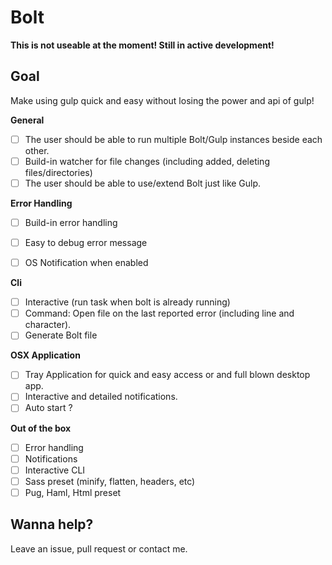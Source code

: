 # Bolt

**This is not useable at the moment! Still in active development!**

## Goal
Make using gulp quick and easy without losing the power and api of gulp!

**General**
- [ ] The user should be able to run multiple Bolt/Gulp instances beside each other.
- [ ] Build-in watcher for file changes (including added, deleting files/directories)
- [ ] The user should be able to use/extend Bolt just like Gulp.

**Error Handling**
- [ ] Build-in error handling
- [ ] Easy to debug error message
- [ ] OS Notification when enabled


**Cli**
- [ ] Interactive (run task when bolt is already running)
- [ ] Command: Open file on the last reported error (including line and character).
- [ ] Generate Bolt file

**OSX Application**
- [ ] Tray Application for quick and easy access or and full blown desktop app.
- [ ] Interactive and detailed notifications.
- [ ] Auto start ?

**Out of the box**
- [ ] Error handling
- [ ] Notifications
- [ ] Interactive CLI
- [ ] Sass preset (minify, flatten, headers, etc)
- [ ] Pug, Haml, Html preset

## Wanna help?
Leave an issue, pull request or contact me.
